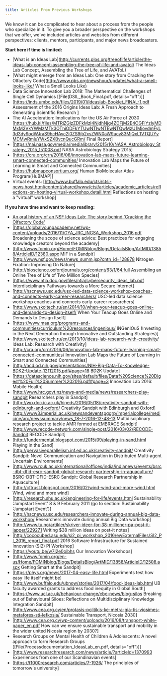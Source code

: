```yaml
---
title: Articles From Previous Workshops
---
```

We know it can be complicated to hear about a process from the people who specialize in it. To give you a broader perspective on the workshops that we offer, we've included articles and websites from different perspectives: clients, mentors, participants, and major news broadcasters.

__Start here if time is limited:__

* [What is an Ideas Lab](http://currents.plos.org/treeoflife/article/the-ideas-lab-concept-assembling-the-tree-of-life-and-avatol/ The Ideas Lab Concept, Assembling the Tree of Life, and AVAToL)
* [What might emerge from an Ideas Lab: One story from Cracking the Olfactory Code](http://www.pbs.org/newshour/updates/what-a-smell-looks-like/ What a Smell Looks Like)
* Data Science Innovation Lab 2018: The Mathematical Challenges of Single Cell Dynamics [[File(DSIL_Book_Final.pdf, details="off")]] 
* [https://inds.umbc.edu/files/2019/01/Ideaslab-Booklet_FINAL-1.pdf Assessment of the 2016 Origins Ideas Lab: A Fresh Approach to Generating Scientific Research ]
* The AI Acceleration: Implications for the US Air Force of 2030 [https://hub.ki/files/MTRjZGIzZDFkMzI4NjdhNjg4ZDFjM2E4OGFiYzIyMDMxM2VkYWMzMTk3OThiODFkYTUwNTIwNTEwNTQwMzU1MjovdmFyL3d3dy9odWJraS9hcHAvc2l0ZS9jb2xsZWN0aW9ucy83MjQxL1VTQUYyMDMwRmluYWxSZXBvcnQucGRm/ Final Report]
* [https://nai.nasa.gov/media/medialibrary/2015/10/NASA_Astrobiology_Strategy_2015_151008.pdf NASA Astrobiology Strategy 2015]
* [https://cra.org/crn/2016/06/innovation-lab-maps-future-learning-smart-connected-communities/ Innovation Lab Maps the Future of Learning in Smart and Connected Communities]
* [https://hubmapconsortium.org/ Human BioMolecular Atlas Program(HuBMAP)]
* Virtual events: [http://www.buffalo.edu/ctsi/ctsi-news.host.html/content/shared/www/ctsi/articles/academic_articles/reflections-on-hosting-virtual-workshop.detail.html Reflections on hosting a "virtual" workshop]

__If you have time and want to keep reading:__

* [An oral history of an NSF Ideas Lab: The story behind 'Cracking the Olfactory Code'](https://nsf.gov/discoveries/disc_summ.jsp?cntn_id=136669 )
* [https://globalyoungacademy.net/wp-content/uploads/2016/11/GYA_JRC_INGSA_Workshop_2016.pdf Broadening the scope of science advice: Best practices for engaging knowledge creators beyond the academy]
* [http://www.fomin.org/Home/FOMINblog/Blogs/DetailsBlog/ArtMID/13858/ArticleID/12380.aspx MIF in a Sandpit]
* [http://www.nsf.gov/news/news_summ.jsp?cntn_id=128878 Nitrogen Fixation: Improving On Nature]
* [http://bioscience.oxfordjournals.org/content/63/1/64.full Assembling an Online Tree of Life of Two Million Species]
* [https://www.ntia.doc.gov/files/ntia/cybersecurity_ideas_lab.pdf Interdisciplinary Pathways towards a More Secure Internet]
* [http://hscnews.usc.edu/usc-led-data-science-workshop-coaches-and-connects-early-career-researchers/ USC-led data science workshop coaches and connects early-career researchers]
* [http://www.skoltech.ru/en/2014/10/when-your-teacup-goes-online-and-demands-to-design-itself/ When Your Teacup Goes Online and Demands to Design Itself]
* [https://www.maa.org/programs-and-communities/curriculum%20resources/ingenious/ INGenIOuS (Investing in the Next Generation through Innovative and Outstanding Strategies)]
* [http://www.skoltech.ru/en/2013/10/ideas-lab-research-with-creativity/ Ideas Lab: Research with Creativity]
* [http://cra.org/crn/2016/06/innovation-lab-maps-future-learning-smart-connected-communities/ Innovation Lab Maps the Future of Learning in Smart and Connected Communities]
* [http://acd.od.nih.gov/presentations/NIH-Big-Data-To-Knowledge-BDK2-Update-12112015.pdf#page=18 BD2K Update]
* [https://datascience.nih.gov/sites/default/files/Data%20Science%20Digest%20Full%20Summer%202016.pdf#page=3 Innovation Lab 2016: Mobile Health]
* [http://www.hrc.govt.nz/news-and-media/news/researchers-play-sandpit Researchers play in Sandpit]
* [http://wp.doc.ic.ac.uk/hipeds/2016/05/18/creativity-sandpit-with-edinburgh-and-oxford/ Creativity Sandpit with Edinburgh and Oxford]
* [http://www3.imperial.ac.uk/newsandeventspggrp/imperialcollege/medicine/arc/newssummary/news_18-7-2016-12-48-13 Multidisciplinary research project to tackle AMR formed at EMBRACE Sandpit]
* [http://www.recode-network.com/single-post/2016/03/02/RECODE-Sandpit RECODE Sandpit]
* [http://fundermental.blogspot.com/2015/09/playing-in-sand.html Playing in the Sand]
* [http://pervasiveparallelism.inf.ed.ac.uk/creativity-sandpit/ Creativity Sandpit: Novel Communication and Navigation in Distributed Multi-agent Uncertain Environments]
* [http://www.rcuk.ac.uk/international/offices/india/indianews/events/bsrc-dbt-dfid-esrc-sandpit-global-research-partnership-in-aquaculture/ BSRC-DBT-DFID-ESRC Sandpit: Global Research Partnership in Aquaculture]
* [http://cftrust.blogspot.com/2016/02/wind-wind-and-more-wind.html Wind, wind and more wind]
* [http://research.shu.ac.uk/engineering-for-life/events.html Sustainability 'Jumpstart Event' 8 & 9 February 2011 (go to section: Sustainability 'Jumpstart Event')]
* [http://hscnews.usc.edu/researchers-innovate-during-annual-big-data-workshop/ Researchers innovate during annual Big Data workshop]
* [http://www.tu.no/artikler/skriver-ideer-for-38-millioner-pa-post-it-lapper/229271 Writing $38 million ideas on post-it notes]
* [http://cococubed.asu.edu/si2_pi_workshop_2016/ewExternalFiles/SI2_PI_2016_report_final.pdf 2016 Software Infrastructure for Sustained Innovation (SI2) PI Workshop]
* [https://youtu.be/w7l2e0oibhs Our Innovation Workshops]
* [http://www.fomin.org/en-us/Home/FOMINblog/Blogs/DetailsBlog/ArtMID/13858/ArticleID/12508.aspx Getting Smart at the Sandpit]
* [https://phys.org/news/2017-04-easy-life.html Experiments test how easy life itself might be]
* [http://www.buffalo.edu/ubnow/stories/2017/04/food-ideas-lab.html UB faculty awarded grants to address food inequity in Global South]
* [https://www.ucl.ac.uk/behaviour-change/cbc-news/blog-silos Breaking out of Behavioural Siloes: Reflections on Multidisciplinary Knowledge Integration Sandpit]
* [http://www.cea.org.cy/en/protasis-politikis-ke-metra-gia-tis-viosimes-metafores-sti-lefkosia/ Sustainable Transport, Nicosia 2030]
* [http://www.cea.org.cy/wp-content/uploads/2016/08/transport-white-paper_en.pdf How can we ensure sustainable transport and mobility in the wider united Nicosia region by 2030?]
* Research Groups on Mental Health of Children & Adolescents: A novel approach to form Research Groups [[File(Processdocumentation_IdeasLab_en.pdf, details="off")]]
* [http://www.researchresearch.com/news/article/?articleId=1370993 Experiences from one of our Scandinavian events]
* [https://f1000research.com/articles/7-1926/ The principles of tomorrow's university]
